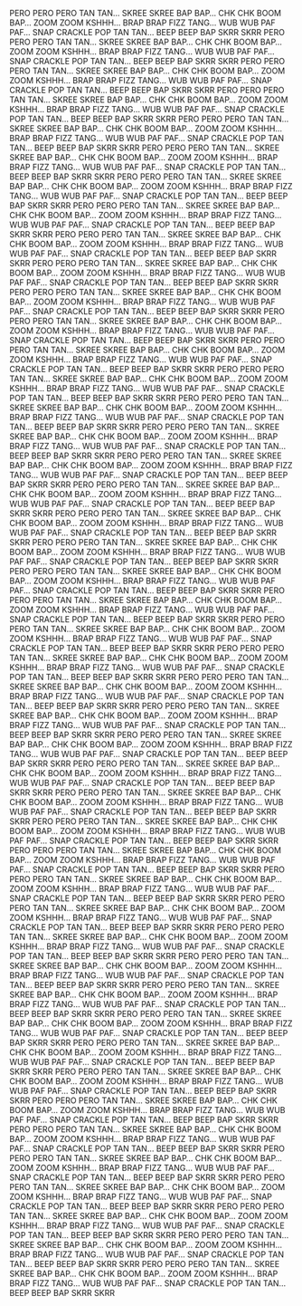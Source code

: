 PERO PERO PERO TAN TAN… SKREE SKREE BAP BAP… CHK CHK BOOM BAP… ZOOM ZOOM KSHHH… BRAP BRAP FIZZ TANG… WUB WUB PAF PAF… SNAP CRACKLE POP TAN TAN… BEEP BEEP BAP SKRR SKRR PERO PERO PERO TAN TAN… SKREE SKREE BAP BAP… CHK CHK BOOM BAP… ZOOM ZOOM KSHHH… BRAP BRAP FIZZ TANG… WUB WUB PAF PAF… SNAP CRACKLE POP TAN TAN… BEEP BEEP BAP SKRR SKRR PERO PERO PERO TAN TAN… SKREE SKREE BAP BAP… CHK CHK BOOM BAP… ZOOM ZOOM KSHHH… BRAP BRAP FIZZ TANG… WUB WUB PAF PAF… SNAP CRACKLE POP TAN TAN… BEEP BEEP BAP SKRR SKRR PERO PERO PERO TAN TAN… SKREE SKREE BAP BAP… CHK CHK BOOM BAP… ZOOM ZOOM KSHHH… BRAP BRAP FIZZ TANG… WUB WUB PAF PAF… SNAP CRACKLE POP TAN TAN… BEEP BEEP BAP SKRR SKRR PERO PERO PERO TAN TAN… SKREE SKREE BAP BAP… CHK CHK BOOM BAP… ZOOM ZOOM KSHHH… BRAP BRAP FIZZ TANG… WUB WUB PAF PAF… SNAP CRACKLE POP TAN TAN… BEEP BEEP BAP SKRR SKRR PERO PERO PERO TAN TAN… SKREE SKREE BAP BAP… CHK CHK BOOM BAP… ZOOM ZOOM KSHHH… BRAP BRAP FIZZ TANG… WUB WUB PAF PAF… SNAP CRACKLE POP TAN TAN… BEEP BEEP BAP SKRR SKRR PERO PERO PERO TAN TAN… SKREE SKREE BAP BAP… CHK CHK BOOM BAP… ZOOM ZOOM KSHHH… BRAP BRAP FIZZ TANG… WUB WUB PAF PAF… SNAP CRACKLE POP TAN TAN… BEEP BEEP BAP SKRR SKRR PERO PERO PERO TAN TAN… SKREE SKREE BAP BAP… CHK CHK BOOM BAP… ZOOM ZOOM KSHHH… BRAP BRAP FIZZ TANG… WUB WUB PAF PAF… SNAP CRACKLE POP TAN TAN… BEEP BEEP BAP SKRR SKRR PERO PERO PERO TAN TAN… SKREE SKREE BAP BAP… CHK CHK BOOM BAP… ZOOM ZOOM KSHHH… BRAP BRAP FIZZ TANG… WUB WUB PAF PAF… SNAP CRACKLE POP TAN TAN… BEEP BEEP BAP SKRR SKRR PERO PERO PERO TAN TAN… SKREE SKREE BAP BAP… CHK CHK BOOM BAP… ZOOM ZOOM KSHHH… BRAP BRAP FIZZ TANG… WUB WUB PAF PAF… SNAP CRACKLE POP TAN TAN… BEEP BEEP BAP SKRR SKRR PERO PERO PERO TAN TAN… SKREE SKREE BAP BAP… CHK CHK BOOM BAP… ZOOM ZOOM KSHHH… BRAP BRAP FIZZ TANG… WUB WUB PAF PAF… SNAP CRACKLE POP TAN TAN… BEEP BEEP BAP SKRR SKRR PERO PERO PERO TAN TAN… SKREE SKREE BAP BAP… CHK CHK BOOM BAP… ZOOM ZOOM KSHHH… BRAP BRAP FIZZ TANG… WUB WUB PAF PAF… SNAP CRACKLE POP TAN TAN… BEEP BEEP BAP SKRR SKRR PERO PERO PERO TAN TAN… SKREE SKREE BAP BAP… CHK CHK BOOM BAP… ZOOM ZOOM KSHHH… BRAP BRAP FIZZ TANG… WUB WUB PAF PAF… SNAP CRACKLE POP TAN TAN… BEEP BEEP BAP SKRR SKRR PERO PERO PERO TAN TAN… SKREE SKREE BAP BAP… CHK CHK BOOM BAP… ZOOM ZOOM KSHHH… BRAP BRAP FIZZ TANG… WUB WUB PAF PAF… SNAP CRACKLE POP TAN TAN… BEEP BEEP BAP SKRR SKRR PERO PERO PERO TAN TAN… SKREE SKREE BAP BAP… CHK CHK BOOM BAP… ZOOM ZOOM KSHHH… BRAP BRAP FIZZ TANG… WUB WUB PAF PAF… SNAP CRACKLE POP TAN TAN… BEEP BEEP BAP SKRR SKRR PERO PERO PERO TAN TAN… SKREE SKREE BAP BAP… CHK CHK BOOM BAP… ZOOM ZOOM KSHHH… BRAP BRAP FIZZ TANG… WUB WUB PAF PAF… SNAP CRACKLE POP TAN TAN… BEEP BEEP BAP SKRR SKRR PERO PERO PERO TAN TAN… SKREE SKREE BAP BAP… CHK CHK BOOM BAP… ZOOM ZOOM KSHHH… BRAP BRAP FIZZ TANG… WUB WUB PAF PAF… SNAP CRACKLE POP TAN TAN… BEEP BEEP BAP SKRR SKRR PERO PERO PERO TAN TAN… SKREE SKREE BAP BAP… CHK CHK BOOM BAP… ZOOM ZOOM KSHHH… BRAP BRAP FIZZ TANG… WUB WUB PAF PAF… SNAP CRACKLE POP TAN TAN… BEEP BEEP BAP SKRR SKRR PERO PERO PERO TAN TAN… SKREE SKREE BAP BAP… CHK CHK BOOM BAP… ZOOM ZOOM KSHHH… BRAP BRAP FIZZ TANG… WUB WUB PAF PAF… SNAP CRACKLE POP TAN TAN… BEEP BEEP BAP SKRR SKRR PERO PERO PERO TAN TAN… SKREE SKREE BAP BAP… CHK CHK BOOM BAP… ZOOM ZOOM KSHHH… BRAP BRAP FIZZ TANG… WUB WUB PAF PAF… SNAP CRACKLE POP TAN TAN… BEEP BEEP BAP SKRR SKRR PERO PERO PERO TAN TAN… SKREE SKREE BAP BAP… CHK CHK BOOM BAP… ZOOM ZOOM KSHHH… BRAP BRAP FIZZ TANG… WUB WUB PAF PAF… SNAP CRACKLE POP TAN TAN… BEEP BEEP BAP SKRR SKRR PERO PERO PERO TAN TAN… SKREE SKREE BAP BAP… CHK CHK BOOM BAP… ZOOM ZOOM KSHHH… BRAP BRAP FIZZ TANG… WUB WUB PAF PAF… SNAP CRACKLE POP TAN TAN… BEEP BEEP BAP SKRR SKRR PERO PERO PERO TAN TAN… SKREE SKREE BAP BAP… CHK CHK BOOM BAP… ZOOM ZOOM KSHHH… BRAP BRAP FIZZ TANG… WUB WUB PAF PAF… SNAP CRACKLE POP TAN TAN… BEEP BEEP BAP SKRR SKRR PERO PERO PERO TAN TAN… SKREE SKREE BAP BAP… CHK CHK BOOM BAP… ZOOM ZOOM KSHHH… BRAP BRAP FIZZ TANG… WUB WUB PAF PAF… SNAP CRACKLE POP TAN TAN… BEEP BEEP BAP SKRR SKRR PERO PERO PERO TAN TAN… SKREE SKREE BAP BAP… CHK CHK BOOM BAP… ZOOM ZOOM KSHHH… BRAP BRAP FIZZ TANG… WUB WUB PAF PAF… SNAP CRACKLE POP TAN TAN… BEEP BEEP BAP SKRR SKRR PERO PERO PERO TAN TAN… SKREE SKREE BAP BAP… CHK CHK BOOM BAP… ZOOM ZOOM KSHHH… BRAP BRAP FIZZ TANG… WUB WUB PAF PAF… SNAP CRACKLE POP TAN TAN… BEEP BEEP BAP SKRR SKRR PERO PERO PERO TAN TAN… SKREE SKREE BAP BAP… CHK CHK BOOM BAP… ZOOM ZOOM KSHHH… BRAP BRAP FIZZ TANG… WUB WUB PAF PAF… SNAP CRACKLE POP TAN TAN… BEEP BEEP BAP SKRR SKRR PERO PERO PERO TAN TAN… SKREE SKREE BAP BAP… CHK CHK BOOM BAP… ZOOM ZOOM KSHHH… BRAP BRAP FIZZ TANG… WUB WUB PAF PAF… SNAP CRACKLE POP TAN TAN… BEEP BEEP BAP SKRR SKRR PERO PERO PERO TAN TAN… SKREE SKREE BAP BAP… CHK CHK BOOM BAP… ZOOM ZOOM KSHHH… BRAP BRAP FIZZ TANG… WUB WUB PAF PAF… SNAP CRACKLE POP TAN TAN… BEEP BEEP BAP SKRR SKRR PERO PERO PERO TAN TAN… SKREE SKREE BAP BAP… CHK CHK BOOM BAP… ZOOM ZOOM KSHHH… BRAP BRAP FIZZ TANG… WUB WUB PAF PAF… SNAP CRACKLE POP TAN TAN… BEEP BEEP BAP SKRR SKRR PERO PERO PERO TAN TAN… SKREE SKREE BAP BAP… CHK CHK BOOM BAP… ZOOM ZOOM KSHHH… BRAP BRAP FIZZ TANG… WUB WUB PAF PAF… SNAP CRACKLE POP TAN TAN… BEEP BEEP BAP SKRR SKRR PERO PERO PERO TAN TAN… SKREE SKREE BAP BAP… CHK CHK BOOM BAP… ZOOM ZOOM KSHHH… BRAP BRAP FIZZ TANG… WUB WUB PAF PAF… SNAP CRACKLE POP TAN TAN… BEEP BEEP BAP SKRR SKRR PERO PERO PERO TAN TAN… SKREE SKREE BAP BAP… CHK CHK BOOM BAP… ZOOM ZOOM KSHHH… BRAP BRAP FIZZ TANG… WUB WUB PAF PAF… SNAP CRACKLE POP TAN TAN… BEEP BEEP BAP SKRR SKRR PERO PERO PERO TAN TAN… SKREE SKREE BAP BAP… CHK CHK BOOM BAP… ZOOM ZOOM KSHHH… BRAP BRAP FIZZ TANG… WUB WUB PAF PAF… SNAP CRACKLE POP TAN TAN… BEEP BEEP BAP SKRR SKRR PERO PERO PERO TAN TAN… SKREE SKREE BAP BAP… CHK CHK BOOM BAP… ZOOM ZOOM KSHHH… BRAP BRAP FIZZ TANG… WUB WUB PAF PAF… SNAP CRACKLE POP TAN TAN… BEEP BEEP BAP SKRR SKRR PERO PERO PERO TAN TAN… SKREE SKREE BAP BAP… CHK CHK BOOM BAP… ZOOM ZOOM KSHHH… BRAP BRAP FIZZ TANG… WUB WUB PAF PAF… SNAP CRACKLE POP TAN TAN… BEEP BEEP BAP SKRR SKRR PERO PERO PERO TAN TAN… SKREE SKREE BAP BAP… CHK CHK BOOM BAP… ZOOM ZOOM KSHHH… BRAP BRAP FIZZ TANG… WUB WUB PAF PAF… SNAP CRACKLE POP TAN TAN… BEEP BEEP BAP SKRR SKRR PERO PERO PERO TAN TAN… SKREE SKREE BAP BAP… CHK CHK BOOM BAP… ZOOM ZOOM KSHHH… BRAP BRAP FIZZ TANG… WUB WUB PAF PAF… SNAP CRACKLE POP TAN TAN… BEEP BEEP BAP SKRR SKRR PERO PERO PERO TAN TAN… SKREE SKREE BAP BAP… CHK CHK BOOM BAP… ZOOM ZOOM KSHHH… BRAP BRAP FIZZ TANG… WUB WUB PAF PAF… SNAP CRACKLE POP TAN TAN… BEEP BEEP BAP SKRR SKRR PERO PERO PERO TAN TAN… SKREE SKREE BAP BAP… CHK CHK BOOM BAP… ZOOM ZOOM KSHHH… BRAP BRAP FIZZ TANG… WUB WUB PAF PAF… SNAP CRACKLE POP TAN TAN… BEEP BEEP BAP SKRR SKRR PERO PERO PERO TAN TAN… SKREE SKREE BAP BAP… CHK CHK BOOM BAP… ZOOM ZOOM KSHHH… BRAP BRAP FIZZ TANG… WUB WUB PAF PAF… SNAP CRACKLE POP TAN TAN… BEEP BEEP BAP SKRR SKRR PERO PERO PERO TAN TAN… SKREE SKREE BAP BAP… CHK CHK BOOM BAP… ZOOM ZOOM KSHHH… BRAP BRAP FIZZ TANG… WUB WUB PAF PAF… SNAP CRACKLE POP TAN TAN… BEEP BEEP BAP SKRR SKRR PERO PERO PERO TAN TAN… SKREE SKREE BAP BAP… CHK CHK BOOM BAP… ZOOM ZOOM KSHHH… BRAP BRAP FIZZ TANG… WUB WUB PAF PAF… SNAP CRACKLE POP TAN TAN… BEEP BEEP BAP SKRR SKRR PERO PERO PERO TAN TAN… SKREE SKREE BAP BAP… CHK CHK BOOM BAP… ZOOM ZOOM KSHHH… BRAP BRAP FIZZ TANG… WUB WUB PAF PAF… SNAP CRACKLE POP TAN TAN… BEEP BEEP BAP SKRR SKRR PERO PERO PERO TAN TAN… SKREE SKREE BAP BAP… CHK CHK BOOM BAP… ZOOM ZOOM KSHHH… BRAP BRAP FIZZ TANG… WUB WUB PAF PAF… SNAP CRACKLE POP TAN TAN… BEEP BEEP BAP SKRR SKRR PERO PERO PERO TAN TAN… SKREE SKREE BAP BAP… CHK CHK BOOM BAP… ZOOM ZOOM KSHHH… BRAP BRAP FIZZ TANG… WUB WUB PAF PAF… SNAP CRACKLE POP TAN TAN… BEEP BEEP BAP SKRR SKRR 
